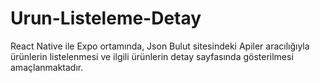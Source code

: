 # Urun-Listeleme-Detay
React Native ile Expo ortamında, Json Bulut sitesindeki Apiler aracılığıyla ürünlerin listelenmesi ve ilgili ürünlerin detay sayfasında gösterilmesi amaçlanmaktadır.

